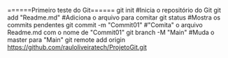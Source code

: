 ======Primeiro teste do Git======
git init #Inicia o repositório do Git
git add "Readme.md" #Adiciona o arquivo para comitar
git status #Mostra os commits pendentes
git commit -m "Commit01" #"Comita" o arquivo Readme.md com o nome de "Commit01"
git branch -M "Main" #Muda o master para "Main"
git remote add origin https://github.com/rauloliveiratech/ProjetoGit.git